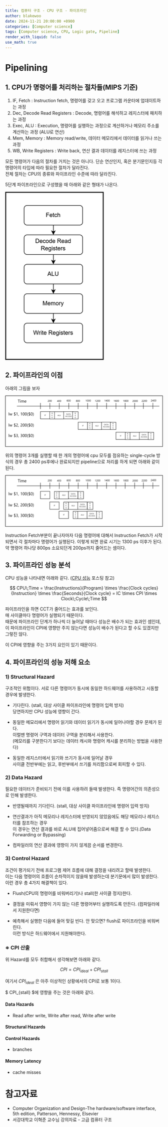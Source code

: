 ```yaml
---
title: 컴퓨터 구조 - CPU 구조 - 파이프라인
author: blakewoo
date: 2024-11-21 20:00:00 +0900
categories: [Computer science]
tags: [Computer science, CPU, Logic gate, Pipeline] 
render_with_liquid: false
use_math: true
---
```


# Pipelining

## 1. CPU가 명령어를 처리하는 절차들(MIPS 기준)
1. IF, Fetch : Instruction fetch, 명령어를 갖고 오고 프로그램 카운터에 업데이트하는 과정
2. Dec, Decode Read Registers : Decode, 명령어를 해석하고 레지스터에 패치하는 과정
3. Exec, ALU : Execution, 명령어를 실행하는 과정으로 계산하거나 메모리 주소를 계산하는 과정 (ALU로 연산)
4. Mem, Memory : Memory read/write, 데이터 메모리에서 데이터를 읽거나 쓰는 과정
5. WB, Write Registers : Write back, 연산 결과 데이터를 레지스터에 쓰는 과정

모든 명령어가 다음의 절차를 거치는 것은 아니다.
단순 연산인지, 혹은 분기문인지등 각 명령어의 타입에 따라 필요한 절차가 달라진다.   
전체 절차는 CPU의 종류와 파이프라인 수준에 따라 달라진다.

5단계 파이프라인으로 구성했을 때 아래와 같은 형태가 나온다.

![img.png](/assets/blog/cs/cpu_structure/pipeline/img_2.png)

## 2. 파이프라인의 이점
아래의 그림을 보자

![img.png](/assets/blog/cs/cpu_structure/pipeline/img.png)

위의 명령어 3개를 실행할 때 한 개의 명령어에 cpu 모두를 점유하는 single-cycle 방식의
경우 총 2400 ps후에나 완료되지만 pipeline으로 처리를 하게 되면 아래와 같이 된다.

![img_1.png](/assets/blog/cs/cpu_structure/pipeline/img_1.png)

Instruction Fetch부분이 끝나자마자 다음 명령어에 대해서 Instruction Fetch가 시작되면서
각 절차마다 명령어가 실행된다. 이렇게 되면 완료 시기는 1300 ps 이후가 된다.
약 명령어 하나당 800ps 소요되던게 200ps까지 줄어드는 셈이다.

## 3. 파이프라인 성능 분석
CPU 성능을 나타내면 아래와 같다. ([CPU 성능](https://blakewoo.github.io/posts/%EC%BB%B4%ED%93%A8%ED%84%B0%EA%B5%AC%EC%A1%B0-CPU-%EC%84%B1%EB%8A%A5/) 포스팅 참고)

$$ CPU\;Time = \frac{Instructions}{Program} \times \frac{Clock cycles}{Instruction} \times \frac{Seconds}{Clock cycle} = IC \times CPI \times Clock\;Cycle\;Time $$

파이프라인을 하면 CCT가 줄어드는 효과를 보인다.   
매 사이클마다 명령어가 실행되기 때문이다.   
때문에 파이프라인 단계가 하나씩 더 늘어날 때마다 성능은 배수가 되는 효과인 셈인데,
이 파이프라인이 CPI에 영향만 주지 않는다면 성능이 배수가 된다고 할 수도 있겠지만 그렇진 않다.

이 CPI에 영향을 주는 3가지 요인이 있기 때문이다.

## 4. 파이프라인의 성능 저해 요소

### 1) Structural Hazard
구조적인 위험이다. 서로 다른 명령어가 동시에 동일한 하드웨어를 사용하려고 시동할 경우에 발생한다.

- 기다린다. (stall, 대상 사이클 파이프라인에 명령어 입력 방지)   
  당연하지만 CPU 성능에 영향이 간다.


- 동일한 메모리에서 명령어 읽기와 데이터 읽기가 동시에 일어나야할 경우 문제가 된다.   
  이럴땐 명령어 구역과 데이터 구역을 분리해서 사용한다.   
  (메모리를 구분한다기 보다는 데이터 캐시와 명령어 캐시를 분리하는 방법을 사용한다)


- 동일한 레지스터에서 읽기와 쓰기가 동시에 일어날 경우   
  사이클 전반부에는 읽고, 후반부에서 쓰기를 처리함으로써 회피할 수 있다.
  

### 2) Data Hazard
필요한 데이터가 준비되기 전에 이를 사용하려 들때 발생한다. 즉 명령어간의 의존성으로 인해 발생한다.

- 반영될때까지 기다린다. (stall, 대상 사이클 파이프라인에 명령어 입력 방지)


- 연산결과가 아직 메모리나 레지스터에 반영되지 않았음에도 해당 메모리나 레지스터를 참조하는 경우   
  이 경우는 연산 결과를 바로 ALU에 집어넣어줌으로써 해결 할 수 있다.(Data Forwarding or Bypassing)
  
- 컴파일러의 연산 결과에 영향이 가지 않게끔 순서를 변경한다.

### 3) Control Hazard
조건이 평가되기 전에 프로그램 제어 흐름에 대해 결정을 내리려고 할때 발생한다.   
이는 다음 명령어의 흐름이 순차적이지 않을때 발생하는데 분기문에서 많이 발생한다.   
이런 경우 총 4가지 해결책이 있다.

- Flush(CPU의 명령어를 비워버리기)나 stall(한 사이클 정지)한다.
  

- 결정을 미뤄서 영향이 가지 않는 다른 명령어부터 실행하도록 만든다. (컴파일러에서 지원한다면)
  

- 예측해서 실행한 다음에 들어 맞길 빈다. 안 맞으면? flush로 파이프라인을 비워버린다.   
  이런 방식은 하드웨어에서 지원해야한다.

### ※ CPI 산출
위 Hazard를 모두 취합해서 생각해보면 아래와 같다.

$$ CPI = CPI_{ideal} + CPI_{stall} $$

여기서 $CPI_{ideal}$ 은 아주 이상적인 상황에서의 CPI로 보통 1이다.

$ CPI_{stall} $에 영향을 주는 것은 아래와 같다.

#### Data Hazards
- Read after write, Write after read, Write after write

#### Structural Hazards
#### Control Hazards
- branches

#### Memory Latency 
- cache misses


# 참고자료
- Computer Organization and Design-The hardware/software interface, 5th edition, Patterson, Hennessy, Elsevier
- 서강대학교 이혁준 교수님 강의자료 - 고급 컴퓨터 구조

